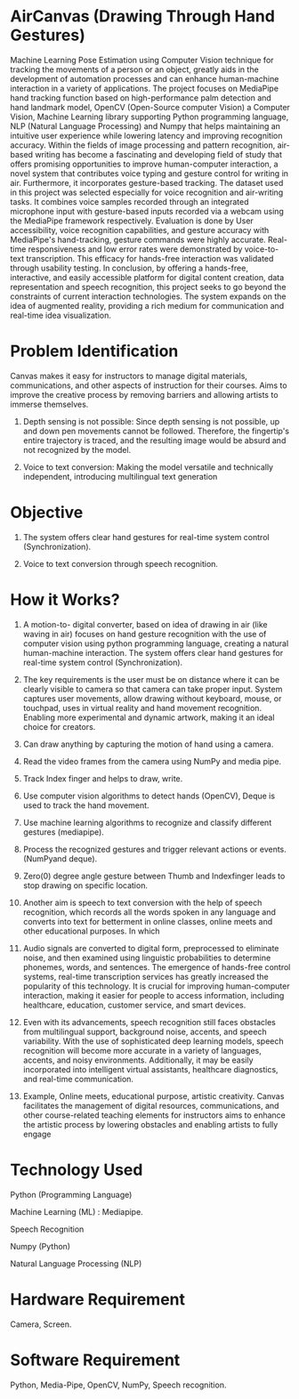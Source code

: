 # AirCanvas (Drawing Through Hand Gestures)
Machine Learning Pose Estimation using Computer Vision technique for tracking the movements of a person or an object, greatly aids in the development of automation processes and can enhance human-machine interaction in a variety of applications. The project focuses on MediaPipe hand tracking function based on high-performance palm detection and hand landmark model, OpenCV (Open-Source computer Vision) a Computer Vision, Machine Learning library supporting Python programming language, NLP (Natural Language Processing) and Numpy that helps maintaining an intuitive user experience while lowering latency and improving recognition accuracy. Within the fields of image processing and pattern recognition, air-based writing has become a fascinating and developing field of study that offers promising opportunities to improve human-computer interaction, a novel system that contributes voice typing and gesture control for writing in air. Furthermore, it incorporates gesture-based tracking. The dataset used in this project was selected especially for voice recognition and air-writing tasks. It combines voice samples recorded through an integrated microphone input with gesture-based inputs recorded via a webcam using the MediaPipe framework respectively. Evaluation is done by User accessibility, voice recognition capabilities, and gesture accuracy with MediaPipe's hand-tracking, gesture commands were highly accurate. Real-time responsiveness and low error rates were demonstrated by voice-to-text transcription. This efficacy for hands-free interaction was validated through usability testing. In conclusion, by offering a hands-free, interactive, and easily accessible platform for digital content creation, data representation and speech recognition, this project seeks to go beyond the constraints of current interaction technologies. The system expands on the idea of augmented reality, providing a rich medium for communication and real-time idea visualization.

# Problem Identification

Canvas makes it easy for instructors to manage digital materials, communications, and other aspects of instruction for their courses.
Aims to improve the creative process by removing barriers and allowing artists to immerse themselves.

1. Depth sensing is not possible:  Since depth sensing is not possible, up and down pen movements cannot be followed. Therefore, the fingertip's entire trajectory is traced, and the resulting image would be absurd and not recognized by the model.
   
2. Voice to text conversion:  Making the model versatile and technically independent, introducing multilingual text generation


# Objective
1. The system offers clear hand gestures for real-time system control (Synchronization).

2. Voice to text conversion through speech recognition.



# How it Works?
1. A motion-to- digital converter, based on idea of drawing in air (like waving in air) focuses on hand gesture recognition with the use of computer vision using python programming language, creating a natural human-machine interaction. The system offers clear hand gestures for real-time system control (Synchronization). 

2. The key requirements is the user must be on distance where it can be clearly visible to camera so that camera can take proper input. System captures user movements, allow drawing without keyboard, mouse, or touchpad, uses in virtual reality and hand movement recognition. Enabling more experimental and dynamic artwork, making it an ideal choice for creators. 

3. Can draw anything by capturing the motion of hand using a camera.
   
4. Read the video frames from the camera using NumPy and media pipe.
   
5. Track Index finger and helps to draw, write.

6. Use computer vision algorithms to detect hands (OpenCV), Deque is used to track the hand movement.

7. Use machine learning algorithms to recognize and classify different gestures (mediapipe).

8. Process the recognized gestures and trigger relevant actions or events. (NumPyand deque).

9. Zero(0) degree angle gesture between Thumb and Indexfinger leads to stop drawing on specific location.

10. Another aim is speech to text conversion with the help of speech recognition, which records all the words spoken in any language and converts into text for betterment in online classes, online meets and other educational purposes.  In which

11. Audio signals are converted to digital form, preprocessed to eliminate noise, and then examined using linguistic probabilities to determine phonemes, words, and sentences. The emergence of hands-free control systems, real-time transcription services has greatly increased the popularity of this technology. It is crucial for improving human-computer interaction, making it easier for people to access information, including healthcare, education, customer service, and smart devices.
  
12. Even with its advancements, speech recognition still faces obstacles from multilingual support, background noise, accents, and speech variability. With the use of sophisticated deep learning models, speech recognition will become more accurate in a variety of languages, accents, and noisy environments. Additionally, it may be easily incorporated into intelligent virtual assistants, healthcare diagnostics, and real-time communication.
    
13. Example, Online meets, educational purpose, artistic creativity. Canvas facilitates the management of digital resources, communications, and other course-related teaching elements for instructors aims to enhance the artistic process by lowering obstacles and enabling artists to fully engage 

# Technology Used
Python (Programming Language)

Machine Learning (ML) : Mediapipe.

Speech Recognition

Numpy (Python)

Natural Language Processing (NLP)

# Hardware Requirement 
Camera, Screen.
# Software Requirement
Python, Media-Pipe, OpenCV, NumPy, Speech recognition.

